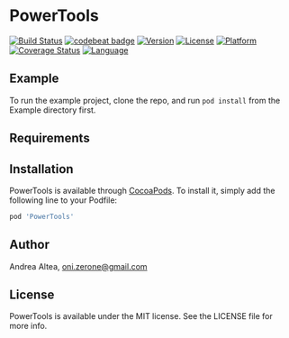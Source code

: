 # PowerTools

[![Build Status](https://travis-ci.com/Oni-zerone/PowerTools.svg?branch=develop)](https://travis-ci.com/Oni-zerone/PowerTools)
[![codebeat badge](https://codebeat.co/badges/f5316bc5-8304-4d51-b765-d64ef47f052d)](https://codebeat.co/projects/github-com-oni-zerone-powertools-develop)
[![Version](https://img.shields.io/cocoapods/v/PowerTools.svg?style=flat)](https://cocoapods.org/pods/PowerTools)
[![License](https://img.shields.io/cocoapods/l/PowerTools.svg?style=flat)](https://cocoapods.org/pods/PowerTools)
[![Platform](https://img.shields.io/cocoapods/p/PowerTools.svg?style=flat)](https://cocoapods.org/pods/PowerTools)
[![Coverage Status](https://coveralls.io/repos/github/Oni-zerone/PowerTools/badge.svg?branch=feature%2Ffastlane)](https://coveralls.io/github/Oni-zerone/PowerTools?branch=develop)
[![Language](https://img.shields.io/badge/language-swift-orange.svg)](https://cocoapods.org/pods/PowerTools)
## Example

To run the example project, clone the repo, and run `pod install` from the Example directory first.

## Requirements

## Installation

PowerTools is available through [CocoaPods](https://cocoapods.org). To install
it, simply add the following line to your Podfile:

```ruby
pod 'PowerTools'
```

## Author

Andrea Altea, oni.zerone@gmail.com

## License

PowerTools is available under the MIT license. See the LICENSE file for more info.
